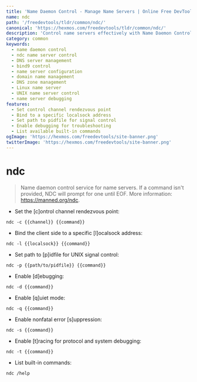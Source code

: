 ```yaml
---
title: 'Name Daemon Control - Manage Name Servers | Online Free DevTools by Hexmos'
name: ndc
path: '/freedevtools/tldr/common/ndc/'
canonical: 'https://hexmos.com/freedevtools/tldr/common/ndc/'
description: 'Control name servers effectively with Name Daemon Control (ndc). Configure DNS settings, manage zones, and ensure stable name resolution. Free online tool, no registration required.'
category: common
keywords:
  - name daemon control
  - ndc name server control
  - DNS server management
  - bind9 control
  - name server configuration
  - domain name management
  - DNS zone management
  - Linux name server
  - UNIX name server control
  - name server debugging
features:
  - Set control channel rendezvous point
  - Bind to a specific localsock address
  - Set path to pidfile for signal control
  - Enable debugging for troubleshooting
  - List available built-in commands
ogImage: 'https://hexmos.com/freedevtools/site-banner.png'
twitterImage: 'https://hexmos.com/freedevtools/site-banner.png'
---
```


# ndc

> Name daemon control service for name servers.
> If a command isn't provided, NDC will prompt for one until EOF.
> More information: <https://manned.org/ndc>.

- Set the [c]ontrol channel rendezvous point:

`ndc -c {{channel}} {{command}}`

- Bind the client side to a specific [l]ocalsock address:

`ndc -l {{localsock}} {{command}}`

- Set path to [p]idfile for UNIX signal control:

`ndc -p {{path/to/pidfile}} {{command}}`

- Enable [d]ebugging:

`ndc -d {{command}}`

- Enable [q]uiet mode:

`ndc -q {{command}}`

- Enable nonfatal error [s]uppression:

`ndc -s {{command}}`

- Enable [t]racing for protocol and system debugging:

`ndc -t {{command}}`

- List built-in commands:

`ndc /help`
